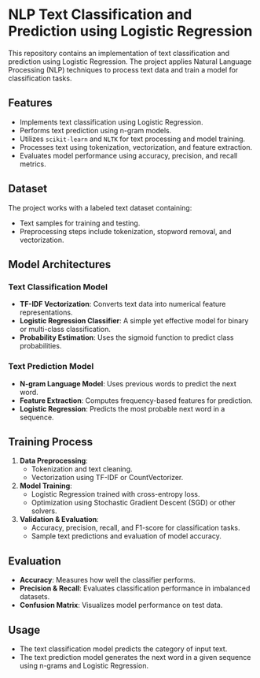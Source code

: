 # NLP Text Classification and Prediction using Logistic Regression

This repository contains an implementation of text classification and prediction using Logistic Regression. The project applies Natural Language Processing (NLP) techniques to process text data and train a model for classification tasks.

## Features
- Implements text classification using Logistic Regression.
- Performs text prediction using n-gram models.
- Utilizes `scikit-learn` and `NLTK` for text processing and model training.
- Processes text using tokenization, vectorization, and feature extraction.
- Evaluates model performance using accuracy, precision, and recall metrics.

## Dataset
The project works with a labeled text dataset containing:
- Text samples for training and testing.
- Preprocessing steps include tokenization, stopword removal, and vectorization.

## Model Architectures
### Text Classification Model
- **TF-IDF Vectorization**: Converts text data into numerical feature representations.
- **Logistic Regression Classifier**: A simple yet effective model for binary or multi-class classification.
- **Probability Estimation**: Uses the sigmoid function to predict class probabilities.

### Text Prediction Model
- **N-gram Language Model**: Uses previous words to predict the next word.
- **Feature Extraction**: Computes frequency-based features for prediction.
- **Logistic Regression**: Predicts the most probable next word in a sequence.

## Training Process
1. **Data Preprocessing**:
   - Tokenization and text cleaning.
   - Vectorization using TF-IDF or CountVectorizer.
2. **Model Training**:
   - Logistic Regression trained with cross-entropy loss.
   - Optimization using Stochastic Gradient Descent (SGD) or other solvers.
3. **Validation & Evaluation**:
   - Accuracy, precision, recall, and F1-score for classification tasks.
   - Sample text predictions and evaluation of model accuracy.

## Evaluation
- **Accuracy**: Measures how well the classifier performs.
- **Precision & Recall**: Evaluates classification performance in imbalanced datasets.
- **Confusion Matrix**: Visualizes model performance on test data.

## Usage
- The text classification model predicts the category of input text.
- The text prediction model generates the next word in a given sequence using n-grams and Logistic Regression.
